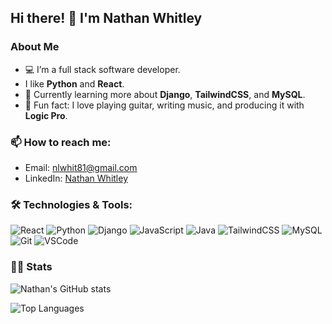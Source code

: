 ## Hi there! 👋 I'm Nathan Whitley

### About Me
- 💻 I’m a full stack software developer.
- I like **Python** and **React**.
- 🌱 Currently learning more about **Django**, **TailwindCSS**, and **MySQL**.
- 🎵 Fun fact: I love playing guitar, writing music, and producing it with **Logic Pro**.

### 📫 How to reach me:
- Email: nlwhit81@gmail.com
- LinkedIn: [Nathan Whitley](https://linkedin.com/in/whitleynl)

### 🛠️ Technologies & Tools:
![React](https://img.shields.io/badge/-React-05122A?style=flat&logo=react) 
![Python](https://img.shields.io/badge/-Python-05122A?style=flat&logo=python) 
![Django](https://img.shields.io/badge/-Django-05122A?style=flat&logo=django) 
![JavaScript](https://img.shields.io/badge/-JavaScript-05122A?style=flat&logo=javascript)
![Java](https://img.shields.io/badge/-Java-05122A?style=flat&logo=java&logoColor=007396)
![TailwindCSS](https://img.shields.io/badge/-TailwindCSS-05122A?style=flat&logo=tailwindcss) 
![MySQL](https://img.shields.io/badge/-MySQL-05122A?style=flat&logo=mysql) 
![Git](https://img.shields.io/badge/-Git-05122A?style=flat&logo=git)
![VSCode](https://img.shields.io/badge/-VSCode-05122A?style=flat&logo=visual-studio-code&logoColor=007ACC)

### 🧑‍💻 Stats
![Nathan's GitHub stats](https://github-readme-stats.vercel.app/api?username=whitleynl&show_icons=true&theme=radical)

![Top Languages](https://github-readme-stats.vercel.app/api/top-langs/?username=whitleynl&layout=compact&theme=radical)
